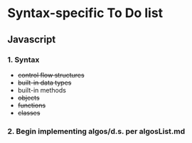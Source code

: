 # Syntax-specific To Do list

## Javascript

### 1. Syntax

- ~~control flow structures~~
- ~~built-in data types~~
- built-in methods
- ~~objects~~
- ~~functions~~
- ~~classes~~

### 2. Begin implementing algos/d.s. per algosList.md
